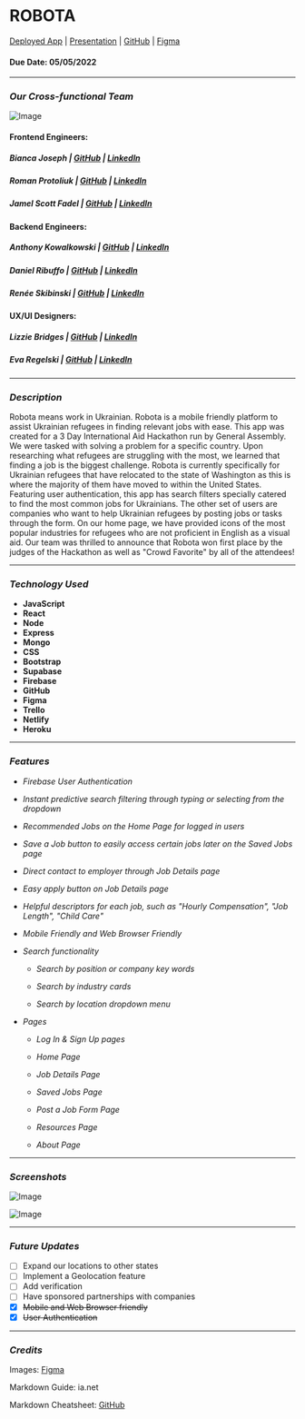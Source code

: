 # **ROBOTA**

[Deployed App](https://robota-ukraine.netlify.app/) | [Presentation](https://docs.google.com/presentation/d/1KPU7uL_DgQvKG4KeRvCvVRvz4jBJWEIAykm4fYgxOow/edit#slide=id.g126e7c3924d_0_190) | [GitHub](https://github.com/GA-Hackathon-Ukraine) | [Figma](https://www.figma.com/files/team/1103365125208080239/Ukraine?fuid=1103367579039861110)

#### Due Date: 05/05/2022

---

### **_Our Cross-functional Team_**

![Image](https://i.imgur.com/QUSLBwd.png)

#### **Frontend Engineers:**

##### Bianca Joseph | [GitHub](https://github.com/biancajoseph101) | [LinkedIn](https://www.linkedin.com/in/biancaclairejoseph)

##### Roman Protoliuk | [GitHub](https://github.com/romanprotoliuk) | [LinkedIn](https://www.linkedin.com/in/roman-protoliuk-a5340a170/)

##### Jamel Scott Fadel | [GitHub](https://github.com/jamelscott) | [LinkedIn](https://www.linkedin.com/in/jamelfadel/)

#### **Backend Engineers:**

##### Anthony Kowalkowski | [GitHub](https://github.com/adkowalkowski) | [LinkedIn](https://www.linkedin.com/in/anthony-kowalkowski/)

##### Daniel Ribuffo | [GitHub](https://github.com/dribuffo) | [LinkedIn](https://www.linkedin.com/in/danielribuffo/)

##### Renée Skibinski | [GitHub](https://github.com/giamazonas) | [LinkedIn](https://www.linkedin.com/in/renee-skibinski-/)

#### **UX/UI Designers:**

##### Lizzie Bridges | [GitHub](https://github.com/biancajoseph101) | [LinkedIn](https://www.linkedin.com/in/lizziebridges/)

##### Eva Regelski | [GitHub](https://github.com/Nashid-Alam) | [LinkedIn](https://www.linkedin.com/in/eva-regelski/)

---

### **_Description_**

Robota means work in Ukrainian. Robota is a mobile friendly platform to assist Ukrainian refugees in finding relevant jobs with ease. This app was created for a 3 Day International Aid Hackathon run by General Assembly. We were tasked with solving a problem for a specific country. Upon researching what refugees are struggling with the most, we learned that finding a job is the biggest challenge. Robota is currently specifically for Ukrainian refugees that have relocated to the state of Washington as this is where the majority of them have moved to within the United States. Featuring user authentication, this app has search filters specially catered to find the most common jobs for Ukrainians. The other set of users are companies who want to help Ukrainian refugees by posting jobs or tasks through the form. On our home page, we have provided icons of the most popular industries for refugees who are not proficient in English as a visual aid. Our team was thrilled to announce that Robota won first place by the judges of the Hackathon as well as "Crowd Favorite" by all of the attendees!

---

### **_Technology Used_**

- **JavaScript**
- **React**
- **Node**
- **Express**
- **Mongo**
- **CSS**
- **Bootstrap**
- **Supabase**
- **Firebase**
- **GitHub**
- **Figma**
- **Trello**
- **Netlify**
- **Heroku**

---

### **_Features_**

- _Firebase User Authentication_
- _Instant predictive search filtering through typing or selecting from the dropdown_
- _Recommended Jobs on the Home Page for logged in users_
- _Save a Job button to easily access certain jobs later on the Saved Jobs page_
- _Direct contact to employer through Job Details page_
- _Easy apply button on Job Details page_
- _Helpful descriptors for each job, such as "Hourly Compensation", "Job Length", "Child Care"_
- _Mobile Friendly and Web Browser Friendly_

- _Search functionality_

  - _Search by position or company key words_

  - _Search by industry cards_

  - _Search by location dropdown menu_

- _Pages_

  - _Log In & Sign Up pages_

  - _Home Page_

  - _Job Details Page_

  - _Saved Jobs Page_

  - _Post a Job Form Page_

  - _Resources Page_

  - _About Page_

---

### **_Screenshots_**

![Image](https://i.imgur.com/qPD3PJg.png)

![Image](https://i.imgur.com/IMn7oax.png)

---

### **_Future Updates_**

- [ ] Expand our locations to other states
- [ ] Implement a Geolocation feature
- [ ] Add verification
- [ ] Have sponsored partnerships with companies
- [x] ~~Mobile and Web Browser friendly~~
- [x] ~~User Authentication~~

---

### **_Credits_**

Images: [Figma](www.figma.com)

Markdown Guide: ia.net

Markdown Cheatsheet: [GitHub](www.github.com)
